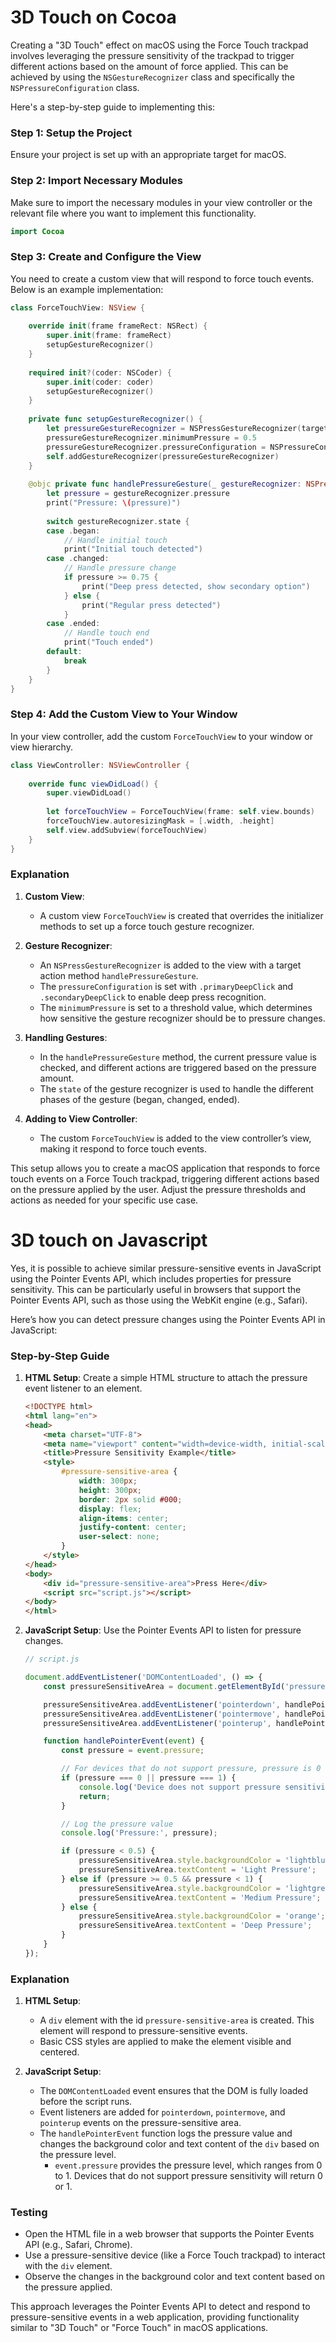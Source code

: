 # 3D Touch on Cocoa
Creating a "3D Touch" effect on macOS using the Force Touch trackpad involves leveraging the pressure sensitivity of the trackpad to trigger different actions based on the amount of force applied. This can be achieved by using the `NSGestureRecognizer` class and specifically the `NSPressureConfiguration` class.

Here's a step-by-step guide to implementing this:

### Step 1: Setup the Project
Ensure your project is set up with an appropriate target for macOS.

### Step 2: Import Necessary Modules
Make sure to import the necessary modules in your view controller or the relevant file where you want to implement this functionality.

```swift
import Cocoa
```

### Step 3: Create and Configure the View
You need to create a custom view that will respond to force touch events. Below is an example implementation:

```swift
class ForceTouchView: NSView {
    
    override init(frame frameRect: NSRect) {
        super.init(frame: frameRect)
        setupGestureRecognizer()
    }
    
    required init?(coder: NSCoder) {
        super.init(coder: coder)
        setupGestureRecognizer()
    }
    
    private func setupGestureRecognizer() {
        let pressureGestureRecognizer = NSPressGestureRecognizer(target: self, action: #selector(handlePressureGesture(_:)))
        pressureGestureRecognizer.minimumPressure = 0.5
        pressureGestureRecognizer.pressureConfiguration = NSPressureConfiguration(pressureBehaviors: [.primaryDeepClick, .secondaryDeepClick])
        self.addGestureRecognizer(pressureGestureRecognizer)
    }
    
    @objc private func handlePressureGesture(_ gestureRecognizer: NSPressGestureRecognizer) {
        let pressure = gestureRecognizer.pressure
        print("Pressure: \(pressure)")
        
        switch gestureRecognizer.state {
        case .began:
            // Handle initial touch
            print("Initial touch detected")
        case .changed:
            // Handle pressure change
            if pressure >= 0.75 {
                print("Deep press detected, show secondary option")
            } else {
                print("Regular press detected")
            }
        case .ended:
            // Handle touch end
            print("Touch ended")
        default:
            break
        }
    }
}
```

### Step 4: Add the Custom View to Your Window
In your view controller, add the custom `ForceTouchView` to your window or view hierarchy.

```swift
class ViewController: NSViewController {
    
    override func viewDidLoad() {
        super.viewDidLoad()
        
        let forceTouchView = ForceTouchView(frame: self.view.bounds)
        forceTouchView.autoresizingMask = [.width, .height]
        self.view.addSubview(forceTouchView)
    }
}
```

### Explanation
1. **Custom View**:
   - A custom view `ForceTouchView` is created that overrides the initializer methods to set up a force touch gesture recognizer.
   
2. **Gesture Recognizer**:
   - An `NSPressGestureRecognizer` is added to the view with a target action method `handlePressureGesture`.
   - The `pressureConfiguration` is set with `.primaryDeepClick` and `.secondaryDeepClick` to enable deep press recognition.
   - The `minimumPressure` is set to a threshold value, which determines how sensitive the gesture recognizer should be to pressure changes.

3. **Handling Gestures**:
   - In the `handlePressureGesture` method, the current pressure value is checked, and different actions are triggered based on the pressure amount.
   - The `state` of the gesture recognizer is used to handle the different phases of the gesture (began, changed, ended).

4. **Adding to View Controller**:
   - The custom `ForceTouchView` is added to the view controller’s view, making it respond to force touch events.

This setup allows you to create a macOS application that responds to force touch events on a Force Touch trackpad, triggering different actions based on the pressure applied by the user. Adjust the pressure thresholds and actions as needed for your specific use case.

# 3D touch on Javascript
Yes, it is possible to achieve similar pressure-sensitive events in JavaScript using the Pointer Events API, which includes properties for pressure sensitivity. This can be particularly useful in browsers that support the Pointer Events API, such as those using the WebKit engine (e.g., Safari).

Here’s how you can detect pressure changes using the Pointer Events API in JavaScript:

### Step-by-Step Guide

1. **HTML Setup**:
   Create a simple HTML structure to attach the pressure event listener to an element.

   ```html
   <!DOCTYPE html>
   <html lang="en">
   <head>
       <meta charset="UTF-8">
       <meta name="viewport" content="width=device-width, initial-scale=1.0">
       <title>Pressure Sensitivity Example</title>
       <style>
           #pressure-sensitive-area {
               width: 300px;
               height: 300px;
               border: 2px solid #000;
               display: flex;
               align-items: center;
               justify-content: center;
               user-select: none;
           }
       </style>
   </head>
   <body>
       <div id="pressure-sensitive-area">Press Here</div>
       <script src="script.js"></script>
   </body>
   </html>
   ```

2. **JavaScript Setup**:
   Use the Pointer Events API to listen for pressure changes.

   ```javascript
   // script.js

   document.addEventListener('DOMContentLoaded', () => {
       const pressureSensitiveArea = document.getElementById('pressure-sensitive-area');

       pressureSensitiveArea.addEventListener('pointerdown', handlePointerEvent);
       pressureSensitiveArea.addEventListener('pointermove', handlePointerEvent);
       pressureSensitiveArea.addEventListener('pointerup', handlePointerEvent);

       function handlePointerEvent(event) {
           const pressure = event.pressure;

           // For devices that do not support pressure, pressure is 0 or 1
           if (pressure === 0 || pressure === 1) {
               console.log('Device does not support pressure sensitivity or is not pressed.');
               return;
           }

           // Log the pressure value
           console.log('Pressure:', pressure);

           if (pressure < 0.5) {
               pressureSensitiveArea.style.backgroundColor = 'lightblue';
               pressureSensitiveArea.textContent = 'Light Pressure';
           } else if (pressure >= 0.5 && pressure < 1) {
               pressureSensitiveArea.style.backgroundColor = 'lightgreen';
               pressureSensitiveArea.textContent = 'Medium Pressure';
           } else {
               pressureSensitiveArea.style.backgroundColor = 'orange';
               pressureSensitiveArea.textContent = 'Deep Pressure';
           }
       }
   });
   ```

### Explanation

1. **HTML Setup**:
   - A `div` element with the id `pressure-sensitive-area` is created. This element will respond to pressure-sensitive events.
   - Basic CSS styles are applied to make the element visible and centered.

2. **JavaScript Setup**:
   - The `DOMContentLoaded` event ensures that the DOM is fully loaded before the script runs.
   - Event listeners are added for `pointerdown`, `pointermove`, and `pointerup` events on the pressure-sensitive area.
   - The `handlePointerEvent` function logs the pressure value and changes the background color and text content of the `div` based on the pressure level.
     - `event.pressure` provides the pressure level, which ranges from 0 to 1. Devices that do not support pressure sensitivity will return 0 or 1.

### Testing
- Open the HTML file in a web browser that supports the Pointer Events API (e.g., Safari, Chrome).
- Use a pressure-sensitive device (like a Force Touch trackpad) to interact with the `div` element.
- Observe the changes in the background color and text content based on the pressure applied.

This approach leverages the Pointer Events API to detect and respond to pressure-sensitive events in a web application, providing functionality similar to "3D Touch" or "Force Touch" in macOS applications.